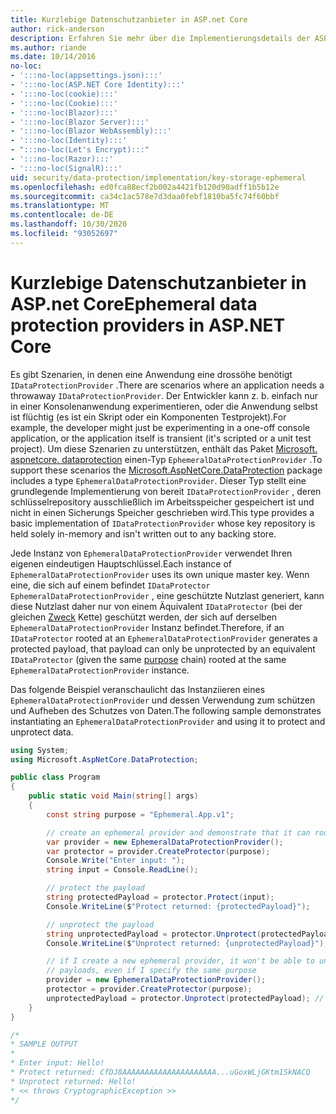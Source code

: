 ```yaml
---
title: Kurzlebige Datenschutzanbieter in ASP.net Core
author: rick-anderson
description: Erfahren Sie mehr über die Implementierungsdetails der ASP.net Core kurzlebigen Datenschutzanbieter.
ms.author: riande
ms.date: 10/14/2016
no-loc:
- ':::no-loc(appsettings.json):::'
- ':::no-loc(ASP.NET Core Identity):::'
- ':::no-loc(cookie):::'
- ':::no-loc(Cookie):::'
- ':::no-loc(Blazor):::'
- ':::no-loc(Blazor Server):::'
- ':::no-loc(Blazor WebAssembly):::'
- ':::no-loc(Identity):::'
- ":::no-loc(Let's Encrypt):::"
- ':::no-loc(Razor):::'
- ':::no-loc(SignalR):::'
uid: security/data-protection/implementation/key-storage-ephemeral
ms.openlocfilehash: ed0fca88ecf2b002a4421fb120d90adff1b5b12e
ms.sourcegitcommit: ca34c1ac578e7d3daa0febf1810ba5fc74f60bbf
ms.translationtype: MT
ms.contentlocale: de-DE
ms.lasthandoff: 10/30/2020
ms.locfileid: "93052697"
---
```

# <a name="ephemeral-data-protection-providers-in-aspnet-core"></a><span data-ttu-id="d7efc-103">Kurzlebige Datenschutzanbieter in ASP.net Core</span><span class="sxs-lookup"><span data-stu-id="d7efc-103">Ephemeral data protection providers in ASP.NET Core</span></span>

<a name="data-protection-implementation-key-storage-ephemeral"></a>

<span data-ttu-id="d7efc-104">Es gibt Szenarien, in denen eine Anwendung eine drossöhe benötigt `IDataProtectionProvider` .</span><span class="sxs-lookup"><span data-stu-id="d7efc-104">There are scenarios where an application needs a throwaway `IDataProtectionProvider`.</span></span> <span data-ttu-id="d7efc-105">Der Entwickler kann z. b. einfach nur in einer Konsolenanwendung experimentieren, oder die Anwendung selbst ist flüchtig (es ist ein Skript oder ein Komponenten Testprojekt).</span><span class="sxs-lookup"><span data-stu-id="d7efc-105">For example, the developer might just be experimenting in a one-off console application, or the application itself is transient (it's scripted or a unit test project).</span></span> <span data-ttu-id="d7efc-106">Um diese Szenarien zu unterstützen, enthält das Paket [Microsoft. aspnetcore. dataprotection](https://www.nuget.org/packages/Microsoft.AspNetCore.DataProtection/) einen-Typ `EphemeralDataProtectionProvider` .</span><span class="sxs-lookup"><span data-stu-id="d7efc-106">To support these scenarios the [Microsoft.AspNetCore.DataProtection](https://www.nuget.org/packages/Microsoft.AspNetCore.DataProtection/) package includes a type `EphemeralDataProtectionProvider`.</span></span> <span data-ttu-id="d7efc-107">Dieser Typ stellt eine grundlegende Implementierung von bereit `IDataProtectionProvider` , deren schlüsselrepository ausschließlich im Arbeitsspeicher gespeichert ist und nicht in einen Sicherungs Speicher geschrieben wird.</span><span class="sxs-lookup"><span data-stu-id="d7efc-107">This type provides a basic implementation of `IDataProtectionProvider` whose key repository is held solely in-memory and isn't written out to any backing store.</span></span>

<span data-ttu-id="d7efc-108">Jede Instanz von `EphemeralDataProtectionProvider` verwendet Ihren eigenen eindeutigen Hauptschlüssel.</span><span class="sxs-lookup"><span data-stu-id="d7efc-108">Each instance of `EphemeralDataProtectionProvider` uses its own unique master key.</span></span> <span data-ttu-id="d7efc-109">Wenn eine, die sich auf einem befindet `IDataProtector` `EphemeralDataProtectionProvider` , eine geschützte Nutzlast generiert, kann diese Nutzlast daher nur von einem Äquivalent `IDataProtector` (bei der gleichen [Zweck](xref:security/data-protection/consumer-apis/purpose-strings#data-protection-consumer-apis-purposes) Kette) geschützt werden, der sich auf derselben `EphemeralDataProtectionProvider` Instanz befindet.</span><span class="sxs-lookup"><span data-stu-id="d7efc-109">Therefore, if an `IDataProtector` rooted at an `EphemeralDataProtectionProvider` generates a protected payload, that payload can only be unprotected by an equivalent `IDataProtector` (given the same [purpose](xref:security/data-protection/consumer-apis/purpose-strings#data-protection-consumer-apis-purposes) chain) rooted at the same `EphemeralDataProtectionProvider` instance.</span></span>

<span data-ttu-id="d7efc-110">Das folgende Beispiel veranschaulicht das Instanziieren eines `EphemeralDataProtectionProvider` und dessen Verwendung zum schützen und Aufheben des Schutzes von Daten.</span><span class="sxs-lookup"><span data-stu-id="d7efc-110">The following sample demonstrates instantiating an `EphemeralDataProtectionProvider` and using it to protect and unprotect data.</span></span>

```csharp
using System;
using Microsoft.AspNetCore.DataProtection;

public class Program
{
    public static void Main(string[] args)
    {
        const string purpose = "Ephemeral.App.v1";

        // create an ephemeral provider and demonstrate that it can round-trip a payload
        var provider = new EphemeralDataProtectionProvider();
        var protector = provider.CreateProtector(purpose);
        Console.Write("Enter input: ");
        string input = Console.ReadLine();

        // protect the payload
        string protectedPayload = protector.Protect(input);
        Console.WriteLine($"Protect returned: {protectedPayload}");

        // unprotect the payload
        string unprotectedPayload = protector.Unprotect(protectedPayload);
        Console.WriteLine($"Unprotect returned: {unprotectedPayload}");

        // if I create a new ephemeral provider, it won't be able to unprotect existing
        // payloads, even if I specify the same purpose
        provider = new EphemeralDataProtectionProvider();
        protector = provider.CreateProtector(purpose);
        unprotectedPayload = protector.Unprotect(protectedPayload); // THROWS
    }
}

/*
* SAMPLE OUTPUT
*
* Enter input: Hello!
* Protect returned: CfDJ8AAAAAAAAAAAAAAAAAAAAA...uGoxWLjGKtm1SkNACQ
* Unprotect returned: Hello!
* << throws CryptographicException >>
*/
```
